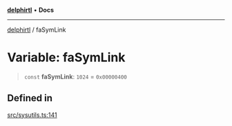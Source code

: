 [**delphirtl**](../README.md) • **Docs**

***

[delphirtl](../globals.md) / faSymLink

# Variable: faSymLink

> `const` **faSymLink**: `1024` = `0x00000400`

## Defined in

[src/sysutils.ts:141](https://github.com/chuacw/delphirtl/blob/7ea4891110a48e6aa35744474c09ae59d2a501a7/src/sysutils.ts#L141)
